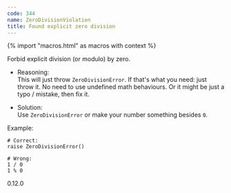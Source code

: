 ```yaml
---
code: 344
name: ZeroDivisionViolation
title: Found explicit zero division
---
```


{% import "macros.html" as macros with context %}

Forbid explicit division (or modulo) by zero.

  - Reasoning:  
    This will just throw `ZeroDivisionError`. If that's what you need:
    just throw it. No need to use undefined math behaviours. Or it might
    be just a typo / mistake, then fix it.

  - Solution:  
    Use `ZeroDivisionError` or make your number something besides `0`.

Example:

    # Correct:
    raise ZeroDivisionError()
    
    # Wrong:
    1 / 0
    1 % 0

<div class="versionadded">

0.12.0

</div>
